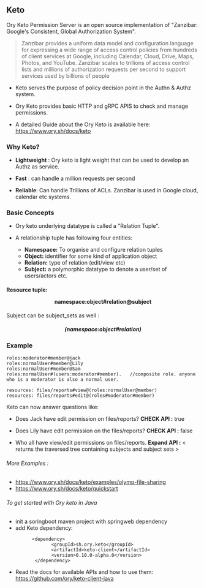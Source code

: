 ## Keto
Ory Keto Permission Server is an open source implementation of "Zanzibar: Google's Consistent, Global Authorization System".

> Zanzibar provides a uniform data model and configuration language for expressing a wide range of access control policies from hundreds of client services at Google, including Calendar, Cloud, Drive, Maps, Photos, and YouTube. Zanzibar scales to trillions of access control lists and millions of authorization requests per second to support services used by billions of people

* Keto serves the purpose of policy decision point in the Authn & Authz system.  
+ Ory Keto provides basic HTTP and gRPC APIS to check and manage permissions.  
* A detailed Guide about the Ory Keto is available here: https://www.ory.sh/docs/keto 

### Why Keto?
+ **Lightweight** : Ory keto is light weight that can be used to develop an Authz as service.
* **Fast** : can handle a million requests per second
+ **Reliable**: Can handle Trillions of ACLs. Zanzibar is used in Google cloud, calendar etc systems. 


### Basic Concepts

* Ory keto underlying datatype is called a "Relation Tuple". 
+ A relationship tuple has following four entities: 
   
     * **Namespace:**  To organise and configure relation tuples
     * **Object:** identifier for some kind of application object
     * **Relation:** type of relation (edit/view etc)
     * **Subject:** a polymorphic datatype to denote a user/set of users/actors etc.
    
 
####  Resource tuple:     <p align="center"> namespace:object#relation@subject</p>
   Subject can be subject_sets as well :  
   ##### <p align= "center"> (namespace:object#relation) </p>

### Example
   ```
   roles:moderator#member@jack  
   roles:normalUser#member@Lily 
   roles:normalUser#member@Sam 
   roles:normalUser#(users:moderator#member).   //composite role. anyone who is a moderator is also a normal user.
   
   resources: files/reports#view@(roles:normalUser@member) 
   resources: files/reports#edit@(roles#moderator#member) 
  
   ```
  
  Keto can now answer questions like:
   * Does Jack have edit permission on files/reports?   **CHECK API :**  true
   + Does Lily have edit permission on the files/reports? **CHECK API :** false
   * Who all have view/edit permissions on files/reports. **Expand API :** \< returns the traversed tree containing subjects and subject sets \> 


###### More Examples :  
   *  https://www.ory.sh/docs/keto/examples/olymp-file-sharing              
   * https://www.ory.sh/docs/keto/quickstart 
      
   
   
###### To get started with Ory keto in Java 
   - init a soringboot maven project with springweb dependency
   - add Keto dependency:  
     ```       
           <dependency>  
                  <groupId>sh.ory.keto</groupId>  
                  <artifactId>keto-client</artifactId>  
                  <version>0.10.0-alpha.0</version>  
            </dependency>
      ```
* Read the docs for available APIs and how to use them:  https://github.com/ory/keto-client-java
   
